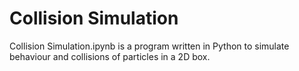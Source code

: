 # Collision Simulation

Collision Simulation.ipynb is a program written in Python to simulate behaviour and collisions of particles in a 2D box. 